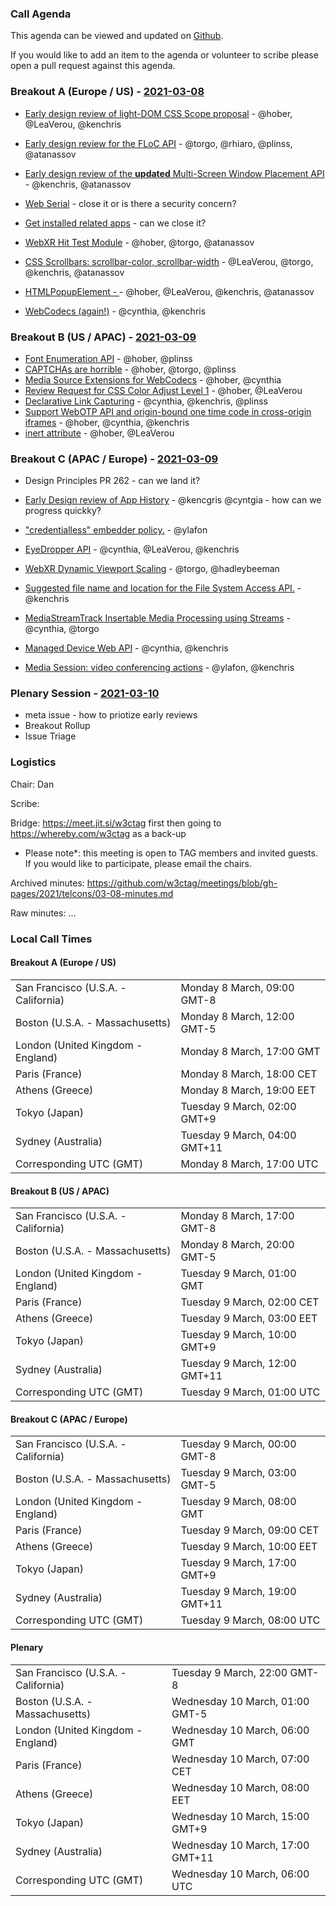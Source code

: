 ### Call Agenda

This agenda can be viewed and updated on [Github](https://github.com/w3ctag/meetings/blob/gh-pages/2021/telcons/03-08-agenda.md).

If you would like to add an item to the agenda or volunteer to scribe please open a pull request against this agenda.

### Breakout A (Europe / US) - [2021-03-08](https://www.timeanddate.com/worldclock/converter.html?iso=20210308T170000&p1=224&p2=43&p3=136&p4=195&p5=26&p6=248&p7=240)

* [Early design review of light-DOM CSS Scope proposal](https://github.com/w3ctag/design-reviews/issues/593) - @hober, @LeaVerou, @kenchris
* [Early design review for the FLoC API](https://github.com/w3ctag/design-reviews/issues/601) - @torgo, @rhiaro, @plinss, @atanassov
* [Early design review of the **updated** Multi-Screen Window Placement API](https://github.com/w3ctag/design-reviews/issues/602) - @kenchris, @atanassov

* [Web Serial](https://github.com/w3ctag/design-reviews/issues/431) - close it or is there a security concern?
* [Get installed related apps](https://github.com/w3ctag/design-reviews/issues/436) - can we close it?

* [WebXR Hit Test Module](https://github.com/w3ctag/design-reviews/issues/463) - @hober, @torgo, @atanassov
* [CSS Scrollbars: scrollbar-color, scrollbar-width](https://github.com/w3ctag/design-reviews/issues/563) - @LeaVerou, @torgo, @kenchris, @atanassov
* [HTMLPopupElement - <popup>](https://github.com/w3ctag/design-reviews/issues/599) - @hober, @LeaVerou, @kenchris, @atanassov
* [WebCodecs (again!)](https://github.com/w3ctag/design-reviews/issues/612) - @cynthia, @kenchris

### Breakout B (US / APAC) - [2021-03-09](https://www.timeanddate.com/worldclock/converter.html?iso=20210309T010000&p1=224&p2=43&p3=136&p4=195&p5=26&p6=248&p7=240)

* [Font Enumeration API](https://github.com/w3ctag/design-reviews/issues/399) - @hober, @plinss
* [CAPTCHAs are horrible](https://github.com/w3ctag/design-reviews/issues/558) - @hober, @torgo, @plinss
* [Media Source Extensions for WebCodecs](https://github.com/w3ctag/design-reviews/issues/576) - @hober, @cynthia
* [Review Request for CSS Color Adjust Level 1](https://github.com/w3ctag/design-reviews/issues/583) - @hober, @LeaVerou
* [Declarative Link Capturing](https://github.com/w3ctag/design-reviews/issues/589) - @cynthia, @kenchris, @plinss
* [Support WebOTP API and origin-bound one time code in cross-origin iframes](https://github.com/w3ctag/design-reviews/issues/604) - @hober, @cynthia, @kenchris
* [inert attribute](https://github.com/w3ctag/design-reviews/issues/610) - @hober, @LeaVerou

### Breakout C (APAC / Europe) - [2021-03-09](https://www.timeanddate.com/worldclock/converter.html?iso=20210309T080000&p1=224&p2=43&p3=136&p4=195&p5=26&p6=248&p7=240)

* Design Principles PR 262 - can we land it?
* [Early Design review of App History](https://github.com/w3ctag/design-reviews/issues/605) - @kencgris @cyntgia - how can we progress quickky?

* ["credentialless" embedder policy.](https://github.com/w3ctag/design-reviews/issues/582) - @ylafon
* [EyeDropper API](https://github.com/w3ctag/design-reviews/issues/587) - @cynthia, @LeaVerou, @kenchris
* [WebXR Dynamic Viewport Scaling](https://github.com/w3ctag/design-reviews/issues/588) - @torgo, @hadleybeeman
* [Suggested file name and location for the File System Access API.](https://github.com/w3ctag/design-reviews/issues/598) - @kenchris
* [MediaStreamTrack Insertable Media Processing using Streams](https://github.com/w3ctag/design-reviews/issues/603) - @cynthia, @torgo
* [Managed Device Web API](https://github.com/w3ctag/design-reviews/issues/606) - @cynthia, @kenchris
* [Media Session: video conferencing actions](https://github.com/w3ctag/design-reviews/issues/608) - @ylafon, @kenchris


### Plenary Session - [2021-03-10](https://www.timeanddate.com/worldclock/converter.html?iso=20210310T060000&p1=224&p2=43&p3=136&p4=195&p5=26&p6=248&p7=240)

* meta issue - how to priotize early reviews
* Breakout Rollup
* Issue Triage

### Logistics

Chair: Dan

Scribe:

Bridge: https://meet.jit.si/w3ctag first then going to https://whereby.com/w3ctag as a back-up

* Please note*: this meeting is open to TAG members and invited guests. If you would like to participate, please email the chairs.

Archived minutes: https://github.com/w3ctag/meetings/blob/gh-pages/2021/telcons/03-08-minutes.md

Raw minutes: ...


### Local Call Times

#### Breakout A (Europe / US)

<table>
<tr><td> San Francisco (U.S.A. - California) <td> Monday 8 March, 09:00 GMT-8</td></tr>
<tr><td> Boston (U.S.A. - Massachusetts) <td> Monday 8 March, 12:00 GMT-5</td></tr>
<tr><td> London (United Kingdom - England) <td> Monday 8 March, 17:00 GMT</td></tr>
<tr><td> Paris (France) <td> Monday 8 March, 18:00 CET</td></tr>
<tr><td> Athens (Greece) <td> Monday 8 March, 19:00 EET</td></tr>
<tr><td> Tokyo (Japan) <td> Tuesday 9 March, 02:00 GMT+9</td></tr>
<tr><td> Sydney (Australia) <td> Tuesday 9 March, 04:00 GMT+11</td></tr>
<tr><td> Corresponding UTC (GMT) <td> Monday 8 March, 17:00 UTC</td></tr>
</table>

#### Breakout B (US / APAC)

<table>
<tr><td> San Francisco (U.S.A. - California) <td> Monday 8 March, 17:00 GMT-8</td></tr>
<tr><td> Boston (U.S.A. - Massachusetts) <td> Monday 8 March, 20:00 GMT-5</td></tr>
<tr><td> London (United Kingdom - England) <td> Tuesday 9 March, 01:00 GMT</td></tr>
<tr><td> Paris (France) <td> Tuesday 9 March, 02:00 CET</td></tr>
<tr><td> Athens (Greece) <td> Tuesday 9 March, 03:00 EET</td></tr>
<tr><td> Tokyo (Japan) <td> Tuesday 9 March, 10:00 GMT+9</td></tr>
<tr><td> Sydney (Australia) <td> Tuesday 9 March, 12:00 GMT+11</td></tr>
<tr><td> Corresponding UTC (GMT) <td> Tuesday 9 March, 01:00 UTC</td></tr>
</table>

#### Breakout C (APAC / Europe)

<table>
<tr><td> San Francisco (U.S.A. - California) <td> Tuesday 9 March, 00:00 GMT-8</td></tr>
<tr><td> Boston (U.S.A. - Massachusetts) <td> Tuesday 9 March, 03:00 GMT-5</td></tr>
<tr><td> London (United Kingdom - England) <td> Tuesday 9 March, 08:00 GMT</td></tr>
<tr><td> Paris (France) <td> Tuesday 9 March, 09:00 CET</td></tr>
<tr><td> Athens (Greece) <td> Tuesday 9 March, 10:00 EET</td></tr>
<tr><td> Tokyo (Japan) <td> Tuesday 9 March, 17:00 GMT+9</td></tr>
<tr><td> Sydney (Australia) <td> Tuesday 9 March, 19:00 GMT+11</td></tr>
<tr><td> Corresponding UTC (GMT) <td> Tuesday 9 March, 08:00 UTC</td></tr>
</table>

#### Plenary

<table>
<tr><td> San Francisco (U.S.A. - California) <td> Tuesday 9 March, 22:00 GMT-8</td></tr>
<tr><td> Boston (U.S.A. - Massachusetts) <td> Wednesday 10 March, 01:00 GMT-5</td></tr>
<tr><td> London (United Kingdom - England) <td> Wednesday 10 March, 06:00 GMT</td></tr>
<tr><td> Paris (France) <td> Wednesday 10 March, 07:00 CET</td></tr>
<tr><td> Athens (Greece) <td> Wednesday 10 March, 08:00 EET</td></tr>
<tr><td> Tokyo (Japan) <td> Wednesday 10 March, 15:00 GMT+9</td></tr>
<tr><td> Sydney (Australia) <td> Wednesday 10 March, 17:00 GMT+11</td></tr>
<tr><td> Corresponding UTC (GMT) <td> Wednesday 10 March, 06:00 UTC</td></tr>
</table>
